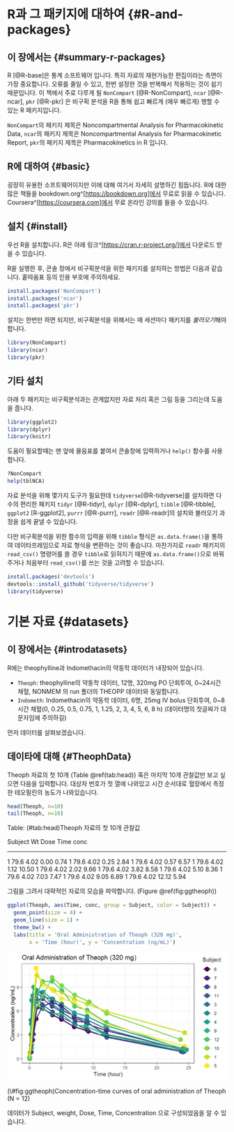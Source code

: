 
# R과 그 패키지에 대하여 {#R-and-packages}

## 이 장에서는 {#summary-r-packages}

R [@R-base]은 통계 소프트웨어 입니다. 
특히 자료의 재현가능한 편집이라는 측면이 가장 중요합니다. 오류를 줄일 수 있고, 한번 설정한 것을 반복해서 적용하는 것이 쉽기 때문입니다.
이 책에서 주로 다루게 될 `NonCompart` [@R-NonCompart],  `ncar` [@R-ncar], `pkr` [@R-pkr] 은 비구획 분석을 R을 통해 쉽고 빠르게 (매우 빠르게) 행할 수 있는 R 패키지입니다.

`NonCompart`의 패키지 제목은 Noncompartmental Analysis for Pharmacokinetic Data, 
`ncar`의 패키지 제목은 Noncompartmental Analysis for Pharmacokinetic Report,
`pkr`의 패키지 제목은 Pharmacokinetics in R 입니다.

## R에 대하여 {#basic}

굉장히 유용한 소프트웨어이지만 이에 대해 여기서 자세히 설명하긴 힘듭니다. 
R에 대한 많은 책들을 bookdown.org^[https://bookdown.org]에서 무료로 읽을 수 있습니다. 
Coursera^[https://coursera.com]에서 무료 온라인 강의를 들을 수 있습니다.

## 설치 {#install}

우선 R을 설치합니다. 
R은 아래 링크^[https://cran.r-project.org/]에서 다운로드 받을 수 있습니다. 

R을 실행한 후, 콘솔 창에서 비구획분석을 위한 패키지를 설치하는 방법은 다음과 같습니다. 
홑따옴표 등의 인용 부호에 주의하세요.


```r
install.packages('NonCompart')
install.packages('ncar')
install.packages('pkr')
```

설치는 한번만 하면 되지만, 비구획분석을 위해서는 매 세션마다 패키지를 *불러오기*해야 합니다.


```r
library(NonCompart)
library(ncar)
library(pkr)
```

## 기타 설치

아래 두 패키지는 비구획분석과는 관계없지만 자료 처리 혹은 그림 등을 그리는데 도움을 줍니다. 


```r
library(ggplot2) 
library(dplyr) 
library(knitr) 
```

도움이 필요할때는 맨 앞에 물음표를 붙여서 콘솔창에 입력하거나 `help()` 함수를 사용합니다.


```r
?NonCompart
help(tblNCA)
```

자료 분석을 위해 몇가지 도구가 필요한데 `tidyverse`[@R-tidyverse]를 설치하면 다수의 편리한 패키지 `tidyr` [@R-tidyr], `dplyr` [@R-dplyr], `tibble` [@R-tibble], `ggplot2` [R-ggplot2], `purrr` [@R-purrr], `readr` [@R-readr]의 설치와 불러오기 과정을 쉽게 끝낼 수 있습니다. 

다만 비구획분석을 위한 함수의 입력을 위해 `tibble` 형식은 `as.data.frame()`을 통하여 데이타프레임으로 자료 형식을 변환하는 것이 좋습니다.
마찬가지로 `readr` 패키지의 `read_csv()` 명령어를 쓸 경우 `tibble`로 읽혀지기 때문에 `as.data.frame()`으로 바꿔주거나 처음부터 `read_csv()`를 쓰는 것을 고려할 수 있습니다.

```r
install.packages('devtools')
devtools::install_github('tidyverse/tidyverse')
library(tidyverse)
```

# 기본 자료 {#datasets}

## 이 장에서는 {#introdatasets}

R에는 theophylline과 Indomethacin의 약동학 데이터가 내장되어 있습니다.

- `Theoph`: theophylline의 약동학 데이터, 12명, 320mg PO 단회투여, 0~24시간 채혈, NONMEM 의 run 폴더의 THEOPP 데이터와 동일합니다.
- `Indometh`: Indomethacin의 약동학 데이터, 6명, 25mg IV bolus 단회투여, 0~8시간 채혈(0, 0.25, 0.5, 0.75, 1, 1.25, 2, 3, 4, 5, 6, 8 h)
(데이터명의 첫글짜가 대문자임에 주의하길)

먼저 데이터를 살펴보겠습니다. 



## 데이타에 대해 {#TheophData}

Theoph 자료의 첫 10개 (Table \@ref(tab:head)) 혹은 마지막 10개 관찰값만 보고 싶으면 다음을 입력합니다. 
대상자 번호가 첫 열에 나와있고 시간 순서대로 혈장에서 측정한 테오필린의 농도가 나와있습니다. 

```r
head(Theoph, n=10)
tail(Theoph, n=10)
```


Table: (\#tab:head)Theoph 자료의 첫 10개 관찰값

Subject      Wt   Dose    Time    conc
--------  -----  -----  ------  ------
1          79.6   4.02    0.00    0.74
1          79.6   4.02    0.25    2.84
1          79.6   4.02    0.57    6.57
1          79.6   4.02    1.12   10.50
1          79.6   4.02    2.02    9.66
1          79.6   4.02    3.82    8.58
1          79.6   4.02    5.10    8.36
1          79.6   4.02    7.03    7.47
1          79.6   4.02    9.05    6.89
1          79.6   4.02   12.12    5.94

그림을 그려서 대략적인 자료의 모습을 파악합니다. (Figure \@ref(fig:ggtheoph))


```r
ggplot(Theoph, aes(Time, conc, group = Subject, color = Subject)) +
  geom_point(size = 4) + 
  geom_line(size = 1) +
  theme_bw() +
  labs(title = 'Oral Administration of Theoph (320 mg)',
       x = 'Time (hour)', y = 'Concentration (ng/mL)')
```

<div class="figure">
<img src="02-packages_files/figure-html/ggtheoph-1.png" alt="Concentration-time curves of oral administration of Theoph (N = 12)" width="576" />
<p class="caption">(\#fig:ggtheoph)Concentration-time curves of oral administration of Theoph (N = 12)</p>
</div>


데이터가 Subject, weight, Dose, Time, Concentration 으로 구성되었음을 알 수 있습니다.



